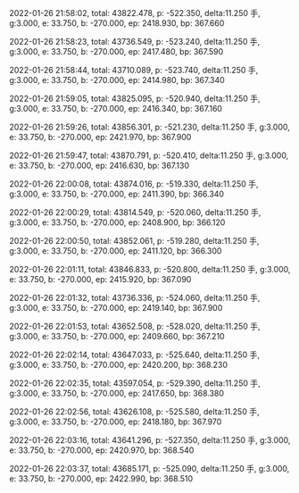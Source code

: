 2022-01-26 21:58:02, total: 43822.478, p: -522.350, delta:11.250 手, g:3.000, e: 33.750, b: -270.000, ep: 2418.930, bp: 367.660

2022-01-26 21:58:23, total: 43736.549, p: -523.240, delta:11.250 手, g:3.000, e: 33.750, b: -270.000, ep: 2417.480, bp: 367.590

2022-01-26 21:58:44, total: 43710.089, p: -523.740, delta:11.250 手, g:3.000, e: 33.750, b: -270.000, ep: 2414.980, bp: 367.340

2022-01-26 21:59:05, total: 43825.095, p: -520.940, delta:11.250 手, g:3.000, e: 33.750, b: -270.000, ep: 2416.340, bp: 367.160

2022-01-26 21:59:26, total: 43856.301, p: -521.230, delta:11.250 手, g:3.000, e: 33.750, b: -270.000, ep: 2421.970, bp: 367.900

2022-01-26 21:59:47, total: 43870.791, p: -520.410, delta:11.250 手, g:3.000, e: 33.750, b: -270.000, ep: 2416.630, bp: 367.130

2022-01-26 22:00:08, total: 43874.016, p: -519.330, delta:11.250 手, g:3.000, e: 33.750, b: -270.000, ep: 2411.390, bp: 366.340

2022-01-26 22:00:29, total: 43814.549, p: -520.060, delta:11.250 手, g:3.000, e: 33.750, b: -270.000, ep: 2408.900, bp: 366.120

2022-01-26 22:00:50, total: 43852.061, p: -519.280, delta:11.250 手, g:3.000, e: 33.750, b: -270.000, ep: 2411.120, bp: 366.300

2022-01-26 22:01:11, total: 43846.833, p: -520.800, delta:11.250 手, g:3.000, e: 33.750, b: -270.000, ep: 2415.920, bp: 367.090

2022-01-26 22:01:32, total: 43736.336, p: -524.060, delta:11.250 手, g:3.000, e: 33.750, b: -270.000, ep: 2419.140, bp: 367.900

2022-01-26 22:01:53, total: 43652.508, p: -528.020, delta:11.250 手, g:3.000, e: 33.750, b: -270.000, ep: 2409.660, bp: 367.210

2022-01-26 22:02:14, total: 43647.033, p: -525.640, delta:11.250 手, g:3.000, e: 33.750, b: -270.000, ep: 2420.200, bp: 368.230

2022-01-26 22:02:35, total: 43597.054, p: -529.390, delta:11.250 手, g:3.000, e: 33.750, b: -270.000, ep: 2417.650, bp: 368.380

2022-01-26 22:02:56, total: 43626.108, p: -525.580, delta:11.250 手, g:3.000, e: 33.750, b: -270.000, ep: 2418.180, bp: 367.970

2022-01-26 22:03:16, total: 43641.296, p: -527.350, delta:11.250 手, g:3.000, e: 33.750, b: -270.000, ep: 2420.970, bp: 368.540

2022-01-26 22:03:37, total: 43685.171, p: -525.090, delta:11.250 手, g:3.000, e: 33.750, b: -270.000, ep: 2422.990, bp: 368.510
